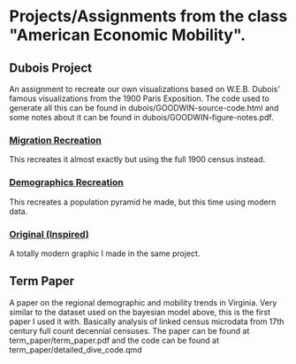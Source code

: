 # Projects/Assignments from the class "American Economic Mobility". 

## Dubois Project

An assignment to recreate our own visualizations based on W.E.B. Dubois' famous visualizations from the 1900 Paris Exposition. The code used to generate all this can be found in dubois/GOODWIN-source-code.html and some notes about it can be found in dubois/GOODWIN-figure-notes.pdf.

### [Migration Recreation](portfolio.lizgood.win/assets/american-economic-mobility/dubois/lot-11931-no-08-GOODWIN.jpg)
This recreates it almost exactly but using the full 1900 census instead. 

### [Demographics Recreation](portfolio.lizgood.win/assets/american-economic-mobility/dubois/lot-11931-no-53-GOODWIN.jpg)
This recreates a population pyramid he made, but this time using modern data. 

### [Original (Inspired)](portfolio.lizgood.win/assets/american-economic-mobility/dubois/original-GOODWIN.jpg)
A totally modern graphic I made in the same project. 


## Term Paper

A paper on the regional demographic and mobility trends in Virginia. Very similar to the dataset used on the bayesian model above, this is the first paper I used it with. Basically analysis of linked census microdata from 17th century full count decennial censuses. The paper can be found at term_paper/term_paper.pdf and the code can be found at term_paper/detailed_dive_code.qmd

